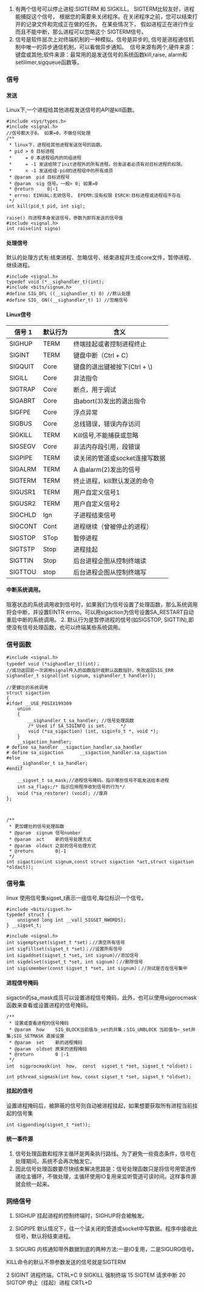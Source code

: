 
1. 有两个信号可以停止进程:SIGTERM 和 SIGKILL。 SIGTERM比较友好，进程能捕捉这个信号， 根据您的需要来关闭程序。在关闭程序之前，您可以结束打开的记录文件和完成正在做的任务。 在某些情况下， 假如进程正在进行作业而且不能中断，那么进程可以忽略这个 SIGTERM信号。
2. 信号是软件层次上对终端机制的一种模拟。信号是异步的, 信号是进程通信机制中唯一的异步通信机制，可以看做异步通知。 
信号来源有两个,硬件来源：键盘或其他;软件来源：最常用的是发送信号的系统函数kill,raise, alarm和setilimer,sigqueue函数等。 


### 信号
#### 发送
Linux下,一个进程给其他进程发送信号的API是kill函数。

```
#include <sys/types.h>
#include <signal.h>
//信号都大于0， 如果=0，不做任何处理
/**
 * linux下，进程给其他进程发送信号的函数。
 * pid > 0 目标进程
 *     = 0 本进程组内的同组进程
 *     = -1 发送给除了init进程外的所有进程。但发送者必须有对目标进程的权限。
 *     < -1 发送给组-pid的进程组中的所有成员
 * @param  pid 目标进程号
 * @param  sig 信号。一般> 0; 如果=0
 * @return     0|-1
 * errno: EINVAL:无效信号， EPERM:没有权限 ESRCH:目标进程或进程组不存在
 */
int kill(pid_t pid, int sig);

raise() 向进程本身发送信号，参数为即将发送的信号值
#include <signal.h> 
int raise(int signo) 
```
#### 处理信号

默认的处理方式有:结束进程、忽略信号、结束进程并生成core文件，暂停进程、继续进程。
```
#include <signal.h>
typedef void (*__sighandler_t)(int);
#include <bits/signum.h>
#define SIG_DFL ((__sighandler_t) 0) //默认处理
#define SIG_ GN((__sighandler_t) 1) //忽略信号

```
#### Linux信号
信号 1 | 默认行为 | 含义
---|--- | ---
SIGHUP | TERM| 终端挂起或者控制进程终止
SIGINT |TERM| 键盘中断（Ctrl + C）
SIGQUIT |Core| 键盘的退出键被按下(Ctrl + \\)
SIGILL | Core| 非法指令
SIGTRAP | Core| 断点，用于调试
SIGABRT | Core| 由abort(3)发出的退出指令
SIGFPE | Core|浮点异常
SIGBUS | Core| 总线错误，错误内存访问
SIGKILL |TERM | Kill信号,不能捕获或忽略
SIGSEGV |Core | 非法内存段引用，段错误
SIGPIPE |TERM | 读关闭的管道或socket连接写数据
SIGALRM |TERM|A 由alarm(2)发出的信号
SIGTERM |TERM| 终止进程，kill默认发送的命令
SIGUSR1 |TERM | 用户自定义信号1
SIGUSR2 |TERM | 用户自定义信号2
SIGCHLD |Ign | 子进程结束信号
SIGCONT| Cont| 进程继续（曾被停止的进程）
SIGSTOP | STop| 暂停进程
SIGTSTP | Stop| 进程挂起
SIGTTIN |Stop | 后台进程企图从控制终端读
SIGTTOU |stop| 后台进程企图从控制终端写


#### 中断系统调用。
阻塞状态的系统调用收到信号时，如果我们为信号设置了处理函数，那么系统调用将会中断，并设置EINTR errno。可以用sigaction为信号设置SA_RESTART自动重启中断的系统调用。
2. 默认行为是暂停进程的信号(如SIGSTOP, SIGTTIN),即使没有信号处理函数，也可以终端某些系统调用。


### 信号函数

```
#include <signal.h>
typedef void (*sighandler_t)(int)；
//成功返回前一次调用signal传入的函数指针或默认函数指针，失败返回SIG_ERR
sighandler_t signal(int signum, sighandler_t handler));

//更健壮的系统调用
struct sigaction
{
#ifdef __USE_POSIX199309
    union
    {
        __sighandler_t sa_handler; //信号处理函数
        /* Used if SA_SIGINFO is set.     */
        void (*sa_sigaction) (int, siginfo_t *, void *);
    }
    __sigaction_handler;
# define sa_handler __sigaction_handler.sa_handler
# define sa_sigaction      __sigaction_handler.sa_sigaction
#else
    __sighandler_t sa_handler;
#endif

    __sigset_t sa_mask;//进程信号掩码，指示哪些信号不能发送给本进程
    int sa_flags;/* 指示应用程序收到信号的行为*/
    void (*sa_restorer) (void); //废弃
};



/**
 * 更加健壮的信号处理函数
 * @param  signum 信号number
 * @param  act    新的信号处理方式
 * @param  oldact 之前的信号处理方式
 * @return        0|-1
 */
int sigaction(int signum,const struct sigaction *act,struct sigaction *oldact));
```

### 信号集
linux 使用信号集sigset_t表示一组信号,每位标识一个信号。

```
#include <bits/sigset.h>
typedef struct {
    unsigned long int __val[_SIGSET_NWORDS];
} __sigset_t;

#include <signal.h>
int sigemptyset(sigset_t *set)；//清空所有信号
int sigfillset(sigset_t *set)；//设置所有信号
int sigaddset(sigset_t *set, int signum)//添加信号
int sigdelset(sigset_t *set, int signum)；//删除信号
int sigismember(const sigset_t *set, int signum)；//测试是否在信号集中
```
#### 进程信号掩码

sigactin的sa_mask成员可以设置进程信号掩码，此外，也可以使用sigprocmask函数来查看或设置进程的信号掩码。

```
/**
 * 设置或查看进程的信号掩码
 * @param  how    SIG_BLOCK当前值与_set的并集；SIG_UNBLOCK 当前值与~_set并集;SIG_SETMASK 直接设置
 * @param  set    新的进程掩码
 * @param  oldset 原来的进程掩码
 * @return        0 |-1
 */
int  sigprocmask(int  how,  const  sigset_t *set, sigset_t *oldset)；

int pthread_sigmask(int how, const sigset_t *set, sigset_t *oldset);
```
#### 挂起的信号
设置进程掩码后，被屏蔽的信号则自动被进程挂起，如果想要获取所有进程当前挂起的信号集
```
int sigpending(sigset_t *set));
```

#### 统一事件源
1. 信号处理函数和程序主循环是两条执行路线。为了避免一些竟态条件，信号在处理期间，系统不会再次触发它。
2. 因此信号处理函数要尽快结束解决思路是：信号处理函数只是将信号用管道传递给主循环，不做处理，主循环使用IO复用来监听管道可读时间。这样事件源就会统一起来。



### 网络信号
1. SIGHUP
挂起进程的控制终端时，SIGHUP将会被触发。
2. SIGPIPE
默认情况下，往一个读关闭的管道或socket中写数据。程序中接收此信号，默认将结束进程。

3. SIGURG
   内核通知带外数据到底的两种方法:一是IO复用，二是SIGURG信号。


KILL命令的默认不带参数发送的信号就是SIGTERM

2          SIGINT    进程终端，CTRL+C
9          SIGKILL   强制终端
15         SIGTEM    请求中断
20         SIGTOP    停止（挂起）进程 CRTL+D
